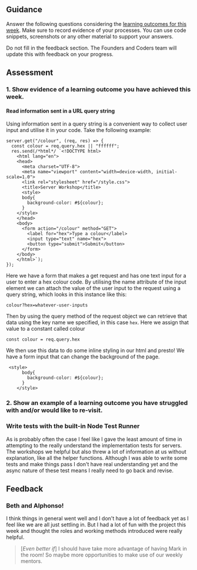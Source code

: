 ## Guidance
Answer the following questions considering the [learning outcomes for this week](https://learn.foundersandcoders.com/course/syllabus/developer/server/learning-outcomes/).
Make sure to record evidence of your processes. You can use code snippets, screenshots or any other material to support your answers.

Do not fill in the feedback section. The Founders and Coders team will update this with feedback on your progress.

## Assessment
 ### 1. Show evidence of a learning outcome you have achieved this week.
#### Read information sent in a URL query string
Using information sent in a query string is a convenient way to collect user input and utilise it in your code. Take the following example:
```
server.get("/colour", (req, res) => {
  const colour = req.query.hex || "ffffff";
  res.send(/*html*/ `<!DOCTYPE html>
    <html lang="en">
    <head>
      <meta charset="UTF-8">
      <meta name="viewport" content="width=device-width, initial-scale=1.0">
      <link rel="stylesheet" href="/style.css">
      <title>Server Workshop</title>
      <style>
      body{
        background-color: #${colour};
      }
    </style>
    </head>
    <body>
      <form action="/colour" method="GET">
        <label for="hex">Type a colour</label>
        <input type="text" name="hex">
        <button type="submit">Submit</button>
      </form>
    </body>
    </html>`);
});
```
Here we have a form that makes a get request and has one text input for a user to enter a hex colour code. By utilising the name attribute of the input element we can attach the value of the user input to the request using a query string, which looks in this instance like this:
```
colour?hex=whatever-user-inputs
```
Then by using the query method of the request object we can retrieve that data using the key name we specified, in this case ```hex```. Here we assign that value to a constant called colour
```
const colour = req.query.hex
```
We then use this data to do some inline styling in our html and presto! We have a form input that can change the background of the page.
```
 <style>
      body{
        background-color: #${colour};
      }
    </style>
```

 ### 2. Show an example of a learning outcome you have struggled with and/or would like to re-visit.
### Write tests with the built-in Node Test Runner
As is probably often the case I feel like I gave the least amount of time in attempting to the really understand the implementation tests for servers. The workshops we helpful but also threw a lot of information at us without explanation, like all the helper functions. Although I was able to write some tests and make things pass I don't have real understanding yet and the async nature of these test means I really need to go back and revise. 


## Feedback
### Beth and Alphonso!  
I think things in general went well and I don't have a lot of feedback yet as I feel like we are all just settling in. But I had a lot of fun with the project this week and thought the roles and working methods introduced were really helpful.

> [*Even better if*]
I should have take more advantage of having Mark in the room! So maybe more opportunities to make use of our weekly mentors.
